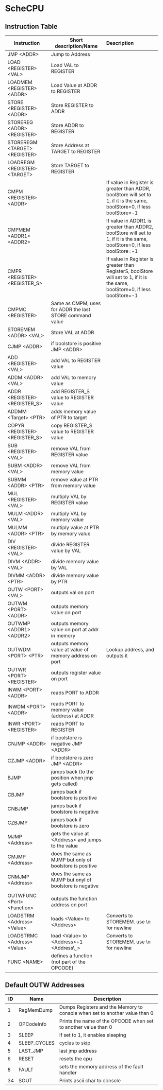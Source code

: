 # ScheCPU

## Instruction Table

| Instruction                       | Short description/Name                                   | Description                                                                                                                   |
|-----------------------------------|----------------------------------------------------------|:------------------------------------------------------------------------------------------------------------------------------|
| JMP \<ADDR\>                      | Jump to Address                                          |                                                                                                                               |
| LOAD \<REGISTER\> \<VAL\>         | Load VAL to REGISTER                                     |                                                                                                                               |
| LOADMEM \<REGISTER\> \<ADDR\>     | Load Value at ADDR to REGISTER                           |                                                                                                                               |
| STORE \<REGISTER\> \<ADDR\>       | Store REGISTER to ADDR                                   |                                                                                                                               |
| STOREREG \<ADDR\> \<REGISTER\>    | Store ADDR to REGISTER                                   |                                                                                                                               |
| STOREREGM \<TARGET\> \<REGISTER\> | Store Address at TARGET to REGISTER                      |                                                                                                                               |
| LOADREGM \<REGISTER\> \<TARGET\>  | Store TARGET to REGISTER                                 |                                                                                                                               |
| CMPM \<REGISTER\> \<ADDR\>        |                                                          | If value in Register is greater than ADDR, boolStore will set to 1, if it is the same, boolStore=0, if less boolStore=-1      |
| CMPMEM \<ADDR1\> \<ADDR2\>        |                                                          | If value in ADDR1 is greater than ADDR2, boolStore will set to 1, if it is the same, boolStore=0, if less boolStore=-1        |
| CMPR \<REGISTER\> \<REGISTER_S\>  |                                                          | If value in Register is greater than RegisterS, boolStore will set to 1, if it is the same, boolStore=0, if less boolStore=-1 |
| CMPMC \<REGISTER\>                | Same as CMPM, uses for ADDR the last STORE command value |                                                                                                                               |
| STOREMEM \<ADDR\> \<VAL\>         | Store VAL at ADDR                                        |                                                                                                                               |
| CJMP \<ADDR\>                     | if boolstore is positive JMP \<ADDR\>                    |                                                                                                                               |
| ADD \<REGISTER\> \<VAL\>          | add VAL to REGISTER value                                |                                                                                                                               |
| ADDM \<ADDR\> \<VAL\>             | add VAL to memory value                                  |                                                                                                                               |
| ADDR \<REGISTER\> \<REGISTER_S\>  | add REGISTER_S value to REGISTER value                   |                                                                                                                               |
| ADDMM \<Target\> \<PTR\>          | adds memory value of PTR to target                       |                                                                                                                               |
| COPYR \<REGISTER\> \<REGISTER_S\> | copy REGISTER_S value to REGISTER value                  |                                                                                                                               |
| SUB \<REGISTER\> \<VAL\>          | remove VAL from REGISTER value                           |                                                                                                                               |
| SUBM \<ADDR\> \<VAL\>             | remove VAL from memory value                             |                                                                                                                               |
| SUBMM \<ADDR\> \<PTR\>            | remove value at PTR from memory value                    |                                                                                                                               |
| MUL \<REGISTER\> \<VAL\>          | multiply VAL by REGISTER value                           |                                                                                                                               |
| MULM \<ADDR\> \<VAL\>             | multiply VAL by memory value                             |                                                                                                                               |
| MULMM \<ADDR\> \<PTR\>            | multiply value at PTR by memory value                    |                                                                                                                               |
| DIV \<REGISTER\> \<VAL\>          | divide REGISTER value by VAL                             |                                                                                                                               |
| DIVM \<ADDR\> \<VAL\>             | divide memory value by VAL                               |                                                                                                                               |
| DIVMM \<ADDR\> \<PTR\>            | divide memory value by PTR                               |                                                                                                                               |
| OUTW \<PORT\> \<VAL\>             | outputs val on port                                      |                                                                                                                               |
| OUTWM \<PORT\> \<ADDR\>           | outputs memory value on port                             |                                                                                                                               |
| OUTWMP \<ADDR1\> \<ADDR2\>        | outputs memory value on port at addr in memory           |                                                                                                                               |
| OUTWDM \<PORT\> \<PTR\>           | outputs memory value at value of memory address on port  | Lookup address, and outputs it                                                                                                |
| OUTWR \<PORT\> \<REGISTER\>       | outputs register value on port                           |                                                                                                                               |
| INWM \<PORT\> \<ADDR\>            | reads PORT to ADDR                                       |                                                                                                                               |
| INWDM \<PORT\> \<ADDR\>           | reads PORT to memory value (address) at ADDR             |                                                                                                                               |
| INWR \<PORT\> \<REGISTER\>        | reads PORT to REGISTER                                   |                                                                                                                               |
| CNJMP \<ADDR\>                    | if boolstore is negative JMP \<ADDR\>                    |                                                                                                                               |
| CZJMP \<ADDR\>                    | if boolstore is zero JMP \<ADDR\>                        |                                                                                                                               |
| BJMP                              | jumps back (to the position when jmp gets called)        |                                                                                                                               |
| CBJMP                             | jumps back if boolstore is positive                      |                                                                                                                               |
| CNBJMP                            | jumps back if boolstore is negative                      |                                                                                                                               |
| CZBJMP                            | jumps back if boolstore is zero                          |                                                                                                                               |
| MJMP \<Address\>                  | gets the value at \<Address\> and jumps to the value     |                                                                                                                               |
| CMJMP \<Address\>                 | does the same as MJMP but only of boolstore is positive  |                                                                                                                               |
| CNMJMP \<Address\>                | does the same as MJMP but onyl of boolstore is negative  |                                                                                                                               |
|                                   |                                                          |                                                                                                                               |
| OUTWFUNC \<Port\> \<Function\>    | outputs the function address on port                     |                                                                                                                               |
| LOADSTRM \<Address\> \<Value\>    | loads \<Value\> to \<Address\>                           | Converts to STOREMEM. use \n for newline                                                                                      |
| LOADSTRMC \<Address\> \<Value\>   | load \<Value\> to \<Address\>+1 \<Address\ˍ>             | Converts to STOREMEM. use \n for newline                                                                                      |
| FUNC \<NAME\>                     | defines a function (not part of the OPCODE)              |                                                                                                                               |

## Default OUTW Addresses

| ID | Name         | Description                                                                |
|----|--------------|----------------------------------------------------------------------------|
| 1  | RegMemDump   | Dumps Registers and the Memory to console when set to another value than 0 |
| 2  | OPCodeInfo   | Prints the name of the OPCODE when set to another value than 0             |
| 3  | SLEEP        | if set to 1, it enables sleeping                                           |
| 4  | SLEEP_CYCLES | cycles to skip                                                             |
| 5  | LAST_JMP     | last jmp address                                                           |
| 6  | RESET        | resets the cpu                                                             |
| 8  | FAULT        | sets the memory address of the fault handler                               |
| 34 | SOUT         | Prints ascii char to console                                               |
